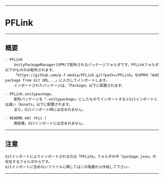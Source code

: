 ******************************************************************************************
# PFLink
******************************************************************************************
## 概要

    - PFLink
        UnityPackageManager(UPM)で配布されるパッケージフォルダです。PFLinkフォルダ以下のもののみ配布されます。  
        「https://github.com/p-f-media/PFLink.git?path=/PFLink」をUPMの「Add package from Git URL...」に入力してインポートします。  
        インポートされたパッケージは、「Package」以下に配置されます。  
  
    - PFLink.unitypackage.
        配布パッケージを「.unitypackage」にしたものでインポートするとGitインポートとは違い「Assets」以下に配置されます。
        また、Gitインポート時には含まれません。

    - README.md( this )
        解説書。Gitインポートには含まれません。

******************************************************************************************
## 注意
    Gitインポートによりインポートされるのは「PFLink」フォルダの中「package.json」の存在するフォルダからです。  
    Gitインポートに含めないファイルに関してはこの階層から作成して下さい。

******************************************************************************************